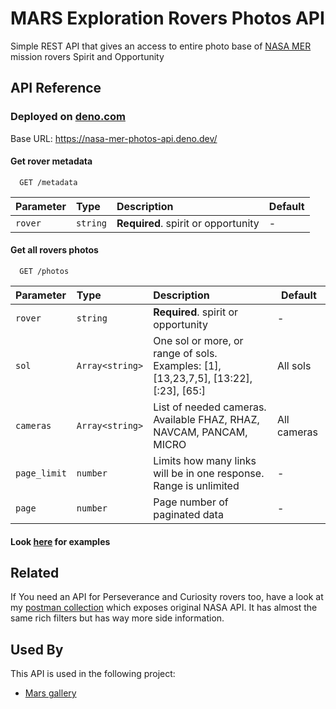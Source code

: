 
# MARS Exploration Rovers Photos API

Simple REST API that gives an access to entire photo base of [NASA MER](https://mars.nasa.gov/mer/) mission rovers Spirit and Opportunity

## API Reference
### Deployed on [deno.com](https://deno.com)

Base URL: https://nasa-mer-photos-api.deno.dev/
#### Get rover metadata 

```http
  GET /metadata
```

| Parameter | Type     | Description                | Default |
| :-------- | :------- | :------------------------- | ------- |
| `rover`   | `string` | **Required**. spirit or opportunity | - |

#### Get all rovers photos

```http
  GET /photos
```

| Parameter | Type     | Description                       | Default |
| :-------- | :------- | :-------------------------------- |---------|
| `rover`   | `string` | **Required**. spirit or opportunity | - |
| `sol`     | `Array<string>` | One sol or more, or range of sols. Examples: [1], [13,23,7,5], [13:22], [:23], [65:] | All sols |
| `cameras` | `Array<string>` | List of needed cameras. Available FHAZ, RHAZ, NAVCAM, PANCAM, MICRO | All cameras | 
| `page_limit` | `number` | Limits how many links will be in one response. Range is unlimited | - | 
| `page` | `number` | Page number of paginated data | - |

#### Look [here](https://github.com/wvovaw/mars-exploration-rovers-photos-api/blob/master/documentation/example_requests.http) for examples
## Related

If You need an API for Perseverance and Curiosity rovers too, have a look at my [postman collection](https://gist.github.com/wvovaw/363b98fdc034bd4a03c09ab102328943) which exposes original NASA API. It has almost the same rich filters but has way more side information.


## Used By

This API is used in the following project:

- [Mars gallery](https://mars-gallery.netlify.app)

